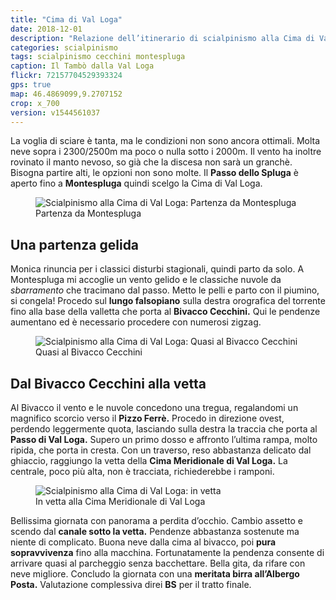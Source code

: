 ```yaml
---
title: "Cima di Val Loga"
date: 2018-12-01
description: "Relazione dell’itinerario di scialpinismo alla Cima di Val Loga con partenza da Montespluga passando per il Bivacco Cecchini"
categories: scialpinismo
tags: scialpinismo cecchini montespluga 
caption: Il Tambò dalla Val Loga
flickr: 72157704529393324
gps: true
map: 46.4869099,9.2707152
crop: x_700
version: v1544561037
---
```


La voglia di sciare è tanta, ma le condizioni non sono ancora ottimali. Molta neve sopra i 2300/2500m ma poco o nulla sotto i 2000m. Il vento ha inoltre rovinato il manto nevoso, so già che la discesa non sarà un granchè. Bisogna partire alti, le opzioni non sono molte. Il **Passo dello Spluga** è aperto fino a **Montespluga** quindi scelgo la Cima di Val Loga.

<figure>
    <img src="https://farm5.staticflickr.com/4843/46227390842_081a8846e3_c.jpg" alt="Scialpinismo alla Cima di Val Loga: Partenza da Montespluga" /> 
    <figcaption>Partenza da Montespluga</figcaption>
</figure>

## Una partenza gelida

Monica rinuncia per i classici disturbi stagionali, quindi parto da solo. A Montespluga mi accoglie un vento gelido e le classiche nuvole da *sbarramento* che tracimano dal passo. Metto le pelli e parto con il piumino, si congela! Procedo sul **lungo falsopiano** sulla destra orografica del torrente fino alla base della valletta che porta al **Bivacco Cecchini.** Qui le pendenze aumentano ed è necessario procedere con numerosi zigzag. 

<figure>
    <img src="https://farm5.staticflickr.com/4870/45554111884_634c0d06cc_c.jpg" alt="Scialpinismo alla Cima di Val Loga: Quasi al Bivacco Cecchini" /> 
    <figcaption>Quasi al Bivacco Cecchini</figcaption>
</figure>

## Dal Bivacco Cecchini alla vetta

Al Bivacco il vento e le nuvole concedono una tregua, regalandomi un magnifico scorcio verso il **Pizzo Ferrè.** Procedo in direzione ovest, perdendo leggermente quota, lasciando sulla destra la traccia che porta al **Passo di Val Loga.** Supero un primo dosso e affronto l’ultima rampa, molto ripida, che porta in cresta. Con un traverso, reso abbastanza delicato dal ghiaccio, raggiungo la vetta della **Cima Meridionale di Val Loga.** La centrale, poco più alta, non è tracciata, richiederebbe i ramponi.

<figure>
    <img src="https://farm5.staticflickr.com/4825/45554114764_b392524a1a_c.jpg" alt="Scialpinismo alla Cima di Val Loga: in vetta" /> 
    <figcaption>In vetta alla Cima Meridionale di Val Loga</figcaption>
</figure>

Bellissima giornata con panorama a perdita d’occhio. Cambio assetto e scendo dal **canale sotto la vetta.** Pendenze abbastanza sostenute ma niente di complicato. Buona neve dalla cima al bivacco, poi **pura sopravvivenza** fino alla macchina. Fortunatamente la pendenza consente di arrivare quasi al parcheggio senza bacchettare. Bella gita, da rifare con neve migliore. Concludo la giornata con una **meritata birra all’Albergo Posta.** Valutazione complessiva direi **BS** per il tratto finale.